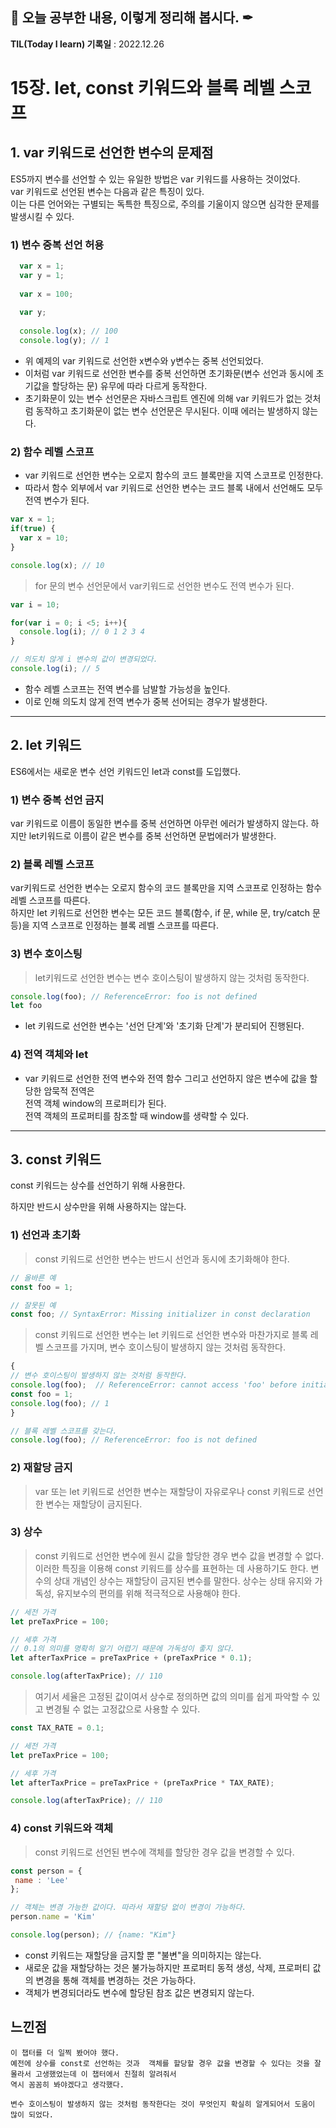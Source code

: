 ## 📕 오늘 공부한 내용, 이렇게 정리해 봅시다. ✒

**TIL(Today I learn) 기록일** : 2022.12.26

# 15장. let, const 키워드와 블록 레벨 스코프

## 1. var 키워드로 선언한 변수의 문제점

ES5까지 변수를 선언할 수 있는 유일한 방법은 var 키워드를 사용하는 것이었다.   
var 키워드로 선언된 변수는 다음과 같은 특징이 있다.   
이는 다른 언어와는 구별되는 독특한 특징으로, 주의를 기울이지 않으면 심각한 문제를 발생시킬 수 있다.   

### 1) 변수 중복 선언 허용

```js
  var x = 1;
  var y = 1;
  
  var x = 100;
  
  var y;
  
  console.log(x); // 100
  console.log(y); // 1
```
- 위 예제의 var 키워드로 선언한 x변수와 y변수는 중복 선언되었다.    
- 이처럼 var 키워드로 선언한 변수를 중복 선언하면 초기화문(변수 선언과 동시에 초기값을 할당하는 문) 유무에 따라 다르게 동작한다.   
- 초기화문이 있는 변수 선언문은 자바스크립트 엔진에 의해 var 키워드가 없는 것처럼 동작하고 초기화문이 없는 변수 선언문은 무시된다. 이때 에러는 발생하지 않는다.

### 2) 함수 레벨 스코프

  - var 키워드로 선언한 변수는 오로지 함수의 코드 블록만을 지역 스코프로 인정한다.
  - 따라서 함수 외부에서 var 키워드로 선언한 변수는 코드 블록 내에서 선언해도 모두 전역 변수가 된다. 
```js
var x = 1;
if(true) {
  var x = 10;
}

console.log(x); // 10
```

> for 문의 변수 선언문에서 var키워드로 선언한 변수도 전역 변수가 된다.

```js
var i = 10;

for(var i = 0; i <5; i++){
  console.log(i); // 0 1 2 3 4
}

// 의도치 않게 i 변수의 값이 변경되었다.
console.log(i); // 5
```

- 함수 레벨 스코프는 전역 변수를 남발할 가능성을 높인다. 
- 이로 인해 의도치 않게 전역 변수가 중복 선어되는 경우가 발생한다.

---

## 2. let 키워드

ES6에서는 새로운 변수 선언 키워드인 let과 const를 도입했다. 


### 1) 변수 중복 선언 금지
  var 키워드로 이름이 동일한 변수를 중복 선언하면 아무런 에러가 발생하지 않는다. 
  하지만 let키워드로 이름이 같은 변수를 중복 선언하면 문법에러가 발생한다.
  
### 2) 블록 레벨 스코프

  var키워드로 선언한 변수는 오로지 함수의 코드 블록만을 지역 스코프로 인정하는 함수 레벨 스코프를 따른다.   
  하지만 let 키워드로 선언한 변수는 모든 코드 블록(함수, if 문, while 문, try/catch 문 등)을 지역 스코프로 인정하는 블록 레벨 스코프를 따른다.  
  
### 3) 변수 호이스팅

  > let키워드로 선언한 변수는 변수 호이스팅이 발생하지 않는 것처럼 동작한다.
  ```js
  console.log(foo); // ReferenceError: foo is not defined
  let foo
  ```
  
  - let 키워드로 선언한 변수는 '선언 단계'와 '초기화 단계'가 분리되어 진행된다.   

### 4) 전역 객체와 let 

  - var 키워드로 선언한 전역 변수와 전역 함수 그리고 선언하지 않은 변수에 값을 할당한 암묵적 전역은   
    전역 객체 window의 프로퍼티가 된다.   
    전역 객체의 프로퍼티를 참조할 때 window를 생략할 수 있다.
    
---



## 3. const 키워드   


const 키워드는 상수를 선언하기 위해 사용한다.    

하지만 반드시 상수만을 위해 사용하지는 않는다.    



 ### 1) 선언과 초기화
  >const 키워드로 선언한 변수는 반드시 선언과 동시에 초기화해야 한다.
  ```js
  // 올바른 예
  const foo = 1;
  
  // 잘못된 예
  const foo; // SyntaxError: Missing initializer in const declaration
  ```
  
  > const 키워드로 선언한 변수는 let 키워드로 선언한 변수와 마찬가지로 블록 레벨 스코프를 가지며, 변수 호이스팅이 발생하지 않는 것처럼 동작한다.   
  ```js
  {
  // 변수 호이스팅이 발생하지 않는 것처럼 동작한다.
  console.log(foo);  // ReferenceError: cannot access 'foo' before initialization
  const foo = 1;
  console.log(foo); // 1
  }
  
  // 블록 레벨 스코프를 갖는다.
  console.log(foo); // ReferenceError: foo is not defined
  ```
  
  ### 2) 재할당 금지
  > var 또는 let 키워드로 선언한 변수는 재할당이 자유로우나 const 키워드로 선언한 변수는 재할당이 금지된다.


  ### 3) 상수
  
  > const 키워드로 선언한 변수에 원시 값을 할당한 경우 변수 값을 변경할 수 없다.
  > 이러한 특징을 이용해 const 키워드를 상수를 표현하는 데 사용하기도 한다.
  > 변수의 상대 개념인 상수는 재할당이 금지된 변수를 말한다.
  > 상수는 상태 유지와 가독성, 유지보수의 편의를 위해 적극적으로 사용해야 한다.
  ```js
  // 세전 가격
  let preTaxPrice = 100;
  
  // 세후 가격
  // 0.1의 의미를 명확히 알기 어렵기 때문에 가독성이 좋지 않다.
  let afterTaxPrice = preTaxPrice + (preTaxPrice * 0.1);
  
  console.log(afterTaxPrice); // 110
  ```
  
  > 여기서 세율은 고정된 값이여서 상수로 정의하면 값의 의미를 쉽게 파악할 수 있고 변경될 수 없는 고정값으로 사용할 수 있다.
 ```js
 const TAX_RATE = 0.1;
 
 // 세전 가격
 let preTaxPrice = 100;
 
 // 세후 가격
 let afterTaxPrice = preTaxPrice + (preTaxPrice * TAX_RATE);
 
 console.log(afterTaxPrice); // 110
 ```
 
 ### 4) const 키워드와 객체
 
 > const 키워드로 선언된 변수에 객체를 할당한 경우 값을 변경할 수 있다.
 ```js
 const person = {
  name : 'Lee'
 };
 
 // 객체는 변경 가능한 값이다. 따라서 재할당 없이 변경이 가능하다.
 person.name = 'Kim'
 
 console.log(person); // {name: "Kim"}
 ```
 - const 키워드는 재할당을 금지할 뿐 "불변"을 의미하지는 않는다.
 - 새로운 값을 재할당하는 것은 불가능하지만 프로퍼티 동적 생성, 삭제, 프로퍼티 값의 변경을 통해 객체를 변경하는 것은 가능하다.
 - 객체가 변경되더라도 변수에 할당된 참조 값은 변경되지 않는다.
 
 
 ## 느낀점 
 
 ```
 이 챕터를 더 일찍 봤어야 했다. 
 예전에 상수를 const로 선언하는 것과  객체를 할당할 경우 값을 변경할 수 있다는 것을 잘 몰라서 고생했었는데 이 챕터에서 친절히 알려줘서 
 역시 꼼꼼히 봐야겠다고 생각했다. 
 
 변수 호이스팅이 발생하지 않는 것처럼 동작한다는 것이 무엇인지 확실히 알게되어서 도움이 많이 되었다. 
 ```
 
